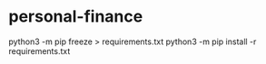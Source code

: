# personal-finance

python3 -m pip freeze > requirements.txt
python3 -m pip install -r requirements.txt